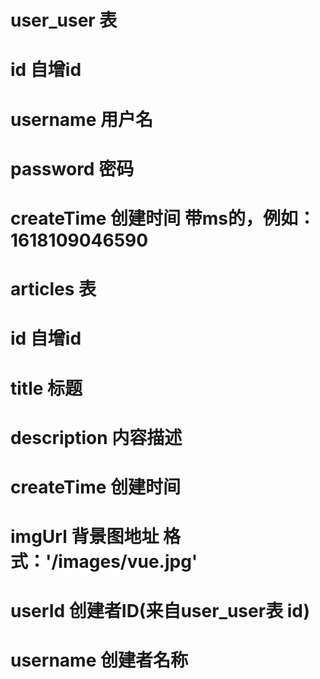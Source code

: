# user_user 表

# id 自增id
# username 用户名
# password 密码
# createTime 创建时间 带ms的，例如：1618109046590


# articles 表

# id 自增id
# title 标题
# description 内容描述
# createTime 创建时间
# imgUrl 背景图地址 格式：'/images/vue.jpg'
# userId 创建者ID(来自user_user表 id)
# username 创建者名称